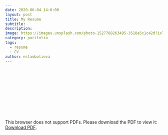 ```yaml
---
date: 2020-06-04 14:0:00
layout: post
title: My Resume
subtitle:
description: 
image: https://images.unsplash.com/photo-1527788263495-3518a5c1c42d?ixlib=rb-1.2.1&ixid=eyJhcHBfaWQiOjEyMDd9&auto=format&fit=crop&w=1383&q=80
category: portfolio
tags:
  - resume
  - CV
author: estambolieva
---
```


<object data="https://github.com/estambolieva/estambolieva.github.io/raw/master/assets/pdf/EkaterinaStambolieva.pdf" type="application/pdf" width="700px" height="700px">
    <embed src="https://github.com/estambolieva/estambolieva.github.io/raw/master/assets/pdf/EkaterinaStambolieva.pdf">
        <p>This browser does not support PDFs. Please download the PDF to view it: <a href="https://github.com/estambolieva/estambolieva.github.io/raw/master/assets/pdf/EkaterinaStambolieva.pdf">Download PDF</a>.</p>
    </embed>
</object>